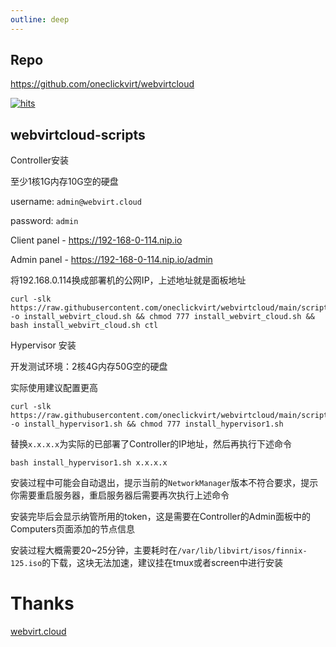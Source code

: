 ```yaml
---
outline: deep
---
```


## Repo

https://github.com/oneclickvirt/webvirtcloud

[![hits](https://hits.spiritlhl.net/webvirtcloud.svg?action=hit&title=hits&title_bg=%23555555&count_bg=%233aebee&edge_flat=false)](https://hits.spiritlhl.net)

## webvirtcloud-scripts

Controller安装

至少1核1G内存10G空的硬盘

username: ```admin@webvirt.cloud```

password: ```admin```

Client panel - https://192-168-0-114.nip.io

Admin panel - https://192-168-0-114.nip.io/admin

将192.168.0.114换成部署机的公网IP，上述地址就是面板地址

```
curl -slk https://raw.githubusercontent.com/oneclickvirt/webvirtcloud/main/scripts/install_webvirt_cloud.sh -o install_webvirt_cloud.sh && chmod 777 install_webvirt_cloud.sh && bash install_webvirt_cloud.sh ctl
```

Hypervisor 安装

开发测试环境：2核4G内存50G空的硬盘

实际使用建议配置更高

```
curl -slk https://raw.githubusercontent.com/oneclickvirt/webvirtcloud/main/scripts/install_hypervisor1.sh -o install_hypervisor1.sh && chmod 777 install_hypervisor1.sh
```

替换```x.x.x.x```为实际的已部署了Controller的IP地址，然后再执行下述命令

```
bash install_hypervisor1.sh x.x.x.x
```

安装过程中可能会自动退出，提示当前的```NetworkManager```版本不符合要求，提示你需要重启服务器，重启服务器后需要再次执行上述命令

安装完毕后会显示纳管所用的token，这是需要在Controller的Admin面板中的Computers页面添加的节点信息

安装过程大概需要20~25分钟，主要耗时在```/var/lib/libvirt/isos/finnix-125.iso```的下载，这块无法加速，建议挂在tmux或者screen中进行安装

# Thanks

[webvirt.cloud](https://webvirt.cloud/)
